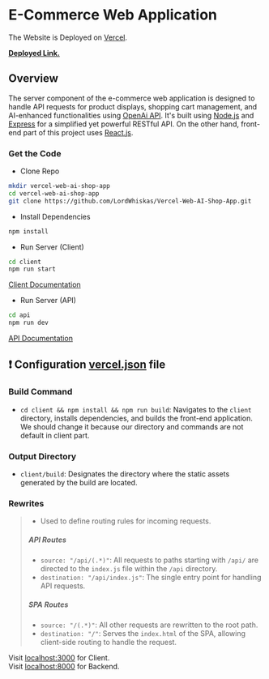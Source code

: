
# E-Commerce Web Application

The Website is Deployed on [Vercel](https://vercel.com/).
<br />

**[Deployed Link.](https://vercel-web-ai-shop-app.vercel.app/)** 

## Overview 

The server component of the e-commerce web application is designed to handle API requests for product displays, shopping cart management, and AI-enhanced functionalities using [OpenAi API](https://openai.com/blog/openai-api). It's built using [Node.js](https://nodejs.org/en) and [Express](https://expressjs.com/) for a simplified yet powerful RESTful API. On the other hand, front-end part of this project uses [React.js](https://react.dev/).


### Get the Code

- Clone Repo

```bash
mkdir vercel-web-ai-shop-app
cd vercel-web-ai-shop-app
git clone https://github.com/LordWhiskas/Vercel-Web-AI-Shop-App.git
```


- Install Dependencies

```bash
npm install
```

- Run Server (Client)
```bash
cd client
npm run start
```

[Client Documentation](https://github.com/LordWhiskas/Vercel-Web-AI-Shop-App/tree/main/client)

- Run Server (API)
```bash
cd api
npm run dev
```
[API Documentation](https://github.com/LordWhiskas/Vercel-Web-AI-Shop-App/blob/main/api)

## :exclamation: Configuration [vercel.json](https://github.com/LordWhiskas/Vercel-Web-AI-Shop-App/blob/main/vercel.json) file
  
### Build Command

- `cd client && npm install && npm run build`: Navigates to the `client` directory, installs dependencies, and builds the front-end application. We should change it because our directory and commands are not default in client part.

### Output Directory

- `client/build`: Designates the directory where the static assets generated by the build are located.

### Rewrites
>
> - Used to define routing rules for incoming requests.
>
> ##### API Routes
>
> - `source: "/api/(.*)"`: All requests to paths starting with `/api/` are directed to the `index.js` file within the `/api` directory.
> - `destination: "/api/index.js"`: The single entry point for handling API requests.
>
> ##### SPA Routes
>
> - `source: "/(.*)"`: All other requests are rewritten to the root path.
> - `destination: "/"`: Serves the `index.html` of the SPA, allowing client-side routing to handle the request.

Visit [localhost:3000](http://localhost:3000) for Client. <br/>
Visit [localhost:8000](http://localhost:8000) for Backend.
